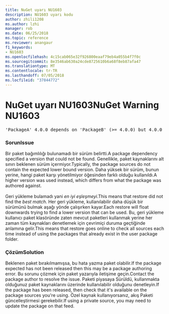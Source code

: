 ```yaml
---
title: NuGet uyarı NU1603
description: NU1603 uyarı kodu
author: zhili1208
ms.author: lzhi
manager: rob
ms.date: 06/25/2018
ms.topic: reference
ms.reviewer: anangaur
f1_keywords:
- NU1603
ms.openlocfilehash: 4c15cab065e32f926800eaaf79eb4a055b4f7f0c
ms.sourcegitcommit: 8e3546ab630a24cde8725610b6a68f8eb87afa47
ms.translationtype: MT
ms.contentlocale: tr-TR
ms.lasthandoff: 07/05/2018
ms.locfileid: "37844772"
---
```

# <a name="nuget-warning-nu1603"></a><span data-ttu-id="e1188-103">NuGet uyarı NU1603</span><span class="sxs-lookup"><span data-stu-id="e1188-103">NuGet Warning NU1603</span></span>

<pre>'PackageA' 4.0.0 depends on 'PackageB' (>= 4.0.0) but 4.0.0 was not found. An approximate best match of 5.0.0 was resolved.</pre>

### <a name="issue"></a><span data-ttu-id="e1188-104">Sorun</span><span class="sxs-lookup"><span data-stu-id="e1188-104">Issue</span></span>

<span data-ttu-id="e1188-105">Bir paket bağımlılığı bulunamadı bir sürüm belirtti.</span><span class="sxs-lookup"><span data-stu-id="e1188-105">A package dependency specified a version that could not be found.</span></span> <span data-ttu-id="e1188-106">Genellikle, paket kaynaklarını alt sınırı beklenen sürüm içermiyor.</span><span class="sxs-lookup"><span data-stu-id="e1188-106">Typically, the package sources do not contain the expected lower bound version.</span></span> <span data-ttu-id="e1188-107">Daha yüksek bir sürüm, bunun yerine, hangi paket karşı yönetilmiyor öğesinden farklı olduğu kullanıldı.</span><span class="sxs-lookup"><span data-stu-id="e1188-107">A higher version was used instead, which differs from what the package was authored against.</span></span><br/><br/><span data-ttu-id="e1188-108">Geri yükleme bulamadı yani *en iyi eşleşmeyi*.</span><span class="sxs-lookup"><span data-stu-id="e1188-108">This means that restore did not find the *best match*.</span></span> <span data-ttu-id="e1188-109">Her geri yükleme, kullanılabilir daha düşük bir sürümünü bulmak aşağı yönde çalışırken kayar.</span><span class="sxs-lookup"><span data-stu-id="e1188-109">Each restore will float downwards trying to find a lower version that can be used.</span></span> <span data-ttu-id="e1188-110">Bu, geri yükleme kullanıcı paket klasöründe zaten mevcut paketleri kullanmak yerine her zaman tüm kaynakları denetlemek için çevrimiçi duruma geçtiğinde anlamına gelir.</span><span class="sxs-lookup"><span data-stu-id="e1188-110">This means that restore goes online to check all sources each time instead of using the packages that already exist in the user package folder.</span></span>

### <a name="solution"></a><span data-ttu-id="e1188-111">Çözüm</span><span class="sxs-lookup"><span data-stu-id="e1188-111">Solution</span></span>
<span data-ttu-id="e1188-112">Beklenen paket bırakılmamışsa, bu hata yazma paket olabilir.</span><span class="sxs-lookup"><span data-stu-id="e1188-112">If the package expected has not been released then this may be a package authoring error.</span></span> <span data-ttu-id="e1188-113">Bu sorunu çözmek için paket yazarıyla iletişime geçin.</span><span class="sxs-lookup"><span data-stu-id="e1188-113">Contact the package author to resolve the issue.</span></span> <span data-ttu-id="e1188-114">Paketi piyasaya Sürüldü, kullanmakta olduğunuz paket kaynaklarını üzerinde kullanılabilir olduğunu denetleyin.</span><span class="sxs-lookup"><span data-stu-id="e1188-114">If the package has been released, then check that it's available on the package sources you're using.</span></span> <span data-ttu-id="e1188-115">Özel kaynak kullanıyorsanız, akış Paketi güncelleştirmesi gerekebilir.</span><span class="sxs-lookup"><span data-stu-id="e1188-115">If using a private source, you may need to update the package on that feed.</span></span> 